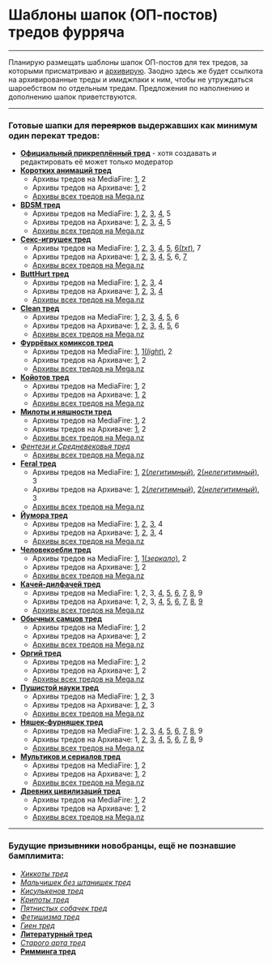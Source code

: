 # Шаблоны шапок (ОП-постов) тредов фурряча

---

Планирую размещать шаблоны шапок ОП-постов для тех тредов, за которыми присматриваю и [архивирую](https://mega.nz/#F!vY5h2bxB!zw0o2i4czJqVl0OxlNJL1g "Архив тредов на Меге").
Заодно здесь же будет ссылкота на архивированные треды и имиджпаки к ним, чтобы не утруждаться шароебством по отдельным тредам.
Предложения по наполнению и дополнению шапок приветствуются.

---

### Готовые шапки для ~~переярков~~ выдержавших как минимум один перекат тредов:

* __[Официальный прикреплённый тред](OFF.md)__ - хотя создавать и редактировать её может только модератор
* __[Коротких анимаций тред](A.md)__
  * Архивы тредов на MediaFire: [1](http://www.mediafire.com/?hmkjnvtgpxvxtts), 2
  * Архивы тредов на Архиваче: [1](http://arhivach.cf/thread/122270/), 2
  * [Архивы всех тредов на Mega.nz](https://mega.nz/#F!6VpgSIaC!ql_jPT1lHjdC-oWsp_GCxQ)
* __[BDSM тред](B.md)__
  * Архивы тредов на MediaFire: [1](http://www.mediafire.com/?phxb62cbi96fn6d), [2](http://www.mediafire.com/?t6612afy1lyatc7), [3](http://www.mediafire.com/?4jx7cept28821c9), [4](http://www.mediafire.com/?dtajw7vm9t4x4b5), 5
  * Архивы тредов на Архиваче: [1](http://web.archive.org/web/20121028113450/http://2ch.hk/fur/res/55394.html), [2](http://arhivach.cf/thread/72491/), [3](http://arhivach.cf/thread/122272/), [4](http://arhivach.cf/thread/305923/), 5
  * [Архивы всех тредов на Mega.nz](https://mega.nz/#F!KUZ01ZLD!JL-YJE_9KdS9kl-5rmvQ8A)
* __[Секс-игрушек тред](BD.md)__
  * Архивы тредов на MediaFire: [1](http://www.mediafire.com/?d63d7yj1e3uvne1), [2](http://www.mediafire.com/?hi4h7lh5qlaiqqo), [3](https://www.mediafire.com/?4gxnlh11bywjt7d), [4](https://www.mediafire.com/?d0oeq901wdvytqm), [5](https://www.mediafire.com/?7v0i76ri6pqzpab), [6(_txt_)](https://www.mediafire.com/?cujlqwzkl48ccis), 7
  * Архивы тредов на Архиваче: [1](http://arhivach.cf/thread/165088/), [2](http://arhivach.cf/thread/207822/), [3](http://arhivach.cf/thread/271354/), [4](http://arhivach.cf/thread/292961/), [5](http://arhivach.cf/thread/320310/), 6, [7](https://arhivach.cf/thread/325521/)
  * [Архивы всех тредов на Mega.nz](https://mega.nz/#F!eMJilZZQ!Fxow6RuB9UUPwfJBZa4jng)
* __[ButtHurt тред](BH.md)__
  * Архивы тредов на MediaFire: [1](http://www.mediafire.com/?mr7b8nbqbty3nxy), [2](http://www.mediafire.com/?zdp04lr0bw44qlc), [3](https://www.mediafire.com/?6mdxhrzgw75432w), 4
  * Архивы тредов на Архиваче: [1](http://arhivach.cf/thread/188432/), [2](http://arhivach.cf/thread/284411/), [3](http://arhivach.cf/thread/325226/), [4](http://arhivach.cf/thread/328824/)
  * [Архивы всех тредов на Mega.nz](https://mega.nz/#F!7ZR3GboT!DjcDdDDuyQGxBUSmUT2rUA)
* __[Clean тред](C.md)__
  * Архивы тредов на MediaFire: [1](https://www.mediafire.com/?xlxaptdmtt7u6yt), [2](https://www.mediafire.com/?4nv2o8baoax2qc4), [3](https://www.mediafire.com/?popirqw0y9qu7vb), [4](http://www.mediafire.com/?ud76kcwnws4fw4s), [5](https://www.mediafire.com/?vdntftobn3v4krw), 6
  * Архивы тредов на Архиваче: [1](https://arhivach.cf/thread/72494/), [2](https://arhivach.cf/thread/92389/), [3](http://arhivach.cf/thread/122273/), [4](http://arhivach.cf/thread/190144/), [5](http://arhivach.cf/thread/256499/), 6
  * [Архивы всех тредов на Mega.nz](https://mega.nz/#F!GVQlBIaK!XWy0g2TceJAZofNnfcyjAQ)
* __[Фуррёвых комиксов тред](COM.md)__
  * Архивы тредов на MediaFire: [1](https://www.mediafire.com/?u85gavck2dma9rj), [1(_light_)](https://www.mediafire.com/?6mdkx2m15xab81e), 2
  * Архивы тредов на Архиваче: [1](http://arhivach.cf/thread/144197/), 2
  * [Архивы всех тредов на Mega.nz](https://mega.nz/#F!nUwViQpS!QZKhRcUItwdicPaa6K4lDA)
* __[Койотов тред](COY.md)__
  * Архивы тредов на MediaFire: [1](https://www.mediafire.com/?k99al4j22x2kb74), 2
  * Архивы тредов на Архиваче: [1](https://arhivach.cf/thread/193506/), [2](https://arhivach.cf/thread/325489/)
  * [Архивы всех тредов на Mega.nz](https://mega.nz/#F!7AwjgDzQ!BCDM8p3rnsrZK3Gn1iO_HQ)
* __[Милоты и няшности тред](CUTE.md)__
  * Архивы тредов на MediaFire: [1](http://www.mediafire.com/?wz70ft14nq7oqlb), 2
  * Архивы тредов на Архиваче: [1](http://arhivach.cf/thread/96436/), 2
  * [Архивы всех тредов на Mega.nz](https://mega.nz/#F!3FJmGa5D!Whmm8RtprCnreOzMGW8cfQ)
* _[Фентези и Средневековья тред](FANT.md)_
  * [Архивы всех тредов на Mega.nz](https://mega.nz/#F!mVIjlaLC!gvbOnOuzy0w7-i8kCM0H8g)
* __[Feral тред](FERAL.md)__
  * Архивы тредов на MediaFire: [1](http://www.mediafire.com/?8q477g39d7z2772), [2(_легитимный_)](http://www.mediafire.com/?1zk0fmrfboj5j9p), [2(_нелегитимный_)](http://www.mediafire.com/?u99jyqm4vse3yzc), 3
  * Архивы тредов на Архиваче: [1](https://arhivach.cf/thread/29867/), [2(_легитимный_)](http://arhivach.cf/thread/312698/), [2(_нелегитимный_)](http://arhivach.cf/thread/312697/), 3
  * [Архивы всех тредов на Mega.nz](https://mega.nz/#F!nEIRHbTQ!KkOqbnh_QS6QluXvMpQikg)
* __[Йумора тред](FUN.md)__
  * Архивы тредов на MediaFire: [1](http://www.mediafire.com/?452rjkz4gfbnltk), [2](http://www.mediafire.com/?w1iu72c5zc79bcs), [3](http://www.mediafire.com/?4c3b9y2t0t13kn4), 4
  * Архивы тредов на Архиваче: [1](http://arhivach.cf/thread/188211/), [2](https://arhivach.cf/thread/240306/), [3](http://arhivach.cf/thread/306606/), 4
  * [Архивы всех тредов на Mega.nz](https://mega.nz/#F!qYZSgYpR!cu7zaVcJy_pDZluWi57cwQ)
* __[Человекоебли тред](HUM.md)__
  * Архивы тредов на MediaFire: [1](https://www.mediafire.com/?awuee9nv0ycr2t2), [1(_зеркало_)](https://mega.nz/#!R4pW1ADb!rufNFF4hOFoSnL5FpLH4SG8lNnW1AGqepORymmJUMvU), 2
  * Архивы тредов на Архиваче: [1](http://arhivach.cf/thread/122269/), 2
  * [Архивы всех тредов на Mega.nz](https://mega.nz/#F!nUBikS4I!X3xWNav7Bo0re6Tj3d69cQ)
* __[Качей-дилфачей тред](M.md)__
  * Архивы тредов на MediaFire: 1, 2, 3, [4](http://www.mediafire.com/?dn55xnca5xut6bx), [5](http://www.mediafire.com/?ecccacshah1t0c0), [6](http://www.mediafire.com/?2wfwetpxg29afd9), [7](http://www.mediafire.com/?40fryjah4ugc85m), [8](http://www.mediafire.com/?6qa9iq02n2nzusz), 9
  * Архивы тредов на Архиваче: 1, 2, 3, [4](http://arhivach.cf/thread/58563/), [5](http://arhivach.cf/thread/58560/), [6](http://arhivach.cf/thread/122277/), [7](http://arhivach.cf/thread/242021/), [8](https://arhivach.cf/thread/301991/), [9](https://arhivach.cf/thread/325523/)
  * [Архивы всех тредов на Mega.nz](https://mega.nz/#F!XFox2brL!g6FIuzrtRkcbEAaokNhu5Q)
* __[Обычных самцов тред](N.md)__
  * Архивы тредов на MediaFire: [1](https://www.mediafire.com/?q307w8ue6pnuwg2), 2
  * Архивы тредов на Архиваче: [1](http://arhivach.cf/thread/122275/), 2
  * [Архивы всех тредов на Mega.nz](https://mega.nz/#F!WIwxxKaY!1pfLq_5Pnm0H5cjXVSbMyA)
* __[Оргий тред](O.md)__
  * Архивы тредов на MediaFire: [1](http://www.mediafire.com/?wbj9ldk5qe0y6a8/), 2
  * Архивы тредов на Архиваче: [1](https://arhivach.cf/thread/111308/), 2
  * [Архивы всех тредов на Mega.nz](https://mega.nz/#F!fAA0BCJY!snPLnPS_D7fmp3SQj6HufA)
* __[Пушистой науки тред](SCI.md)__
  * Архивы тредов на MediaFire: [1](http://www.mediafire.com/?oo1uutfq1k37ilm), [2](http://www.mediafire.com/?s6zfmp46w9z906b), 3
  * Архивы тредов на Архиваче: [1](http://arhivach.cf/thread/122280/), [2](http://arhivach.cf/thread/162029/), 3
  * [Архивы всех тредов на Mega.nz](https://mega.nz/#F!zB5GRBiT!H-exeMvqc3E7dDx5sdUsJA)
* __[Няшек-фурняшек тред](T.md)__
  * Архивы тредов на MediaFire: [1](http://www.mediafire.com/?aq2qdtb9ornzc89), [2](http://www.mediafire.com/?4c0pr1a2vcvl0qa), [3](http://www.mediafire.com/?3qa9iooma15wzuk), [4](http://www.mediafire.com/?vxkun3ss67wg275), [5](http://www.mediafire.com/?3dv9rnc6emy8vn5), [6](http://www.mediafire.com/?e2x9x9c566ew680), [7](http://www.mediafire.com/?424dgyjpg1s3o60), [8](http://www.mediafire.com/?qvmc7cdj44z0zz5), 9
  * Архивы тредов на Архиваче: 1, [2](https://arhivach.cf/thread/57600/), [3](https://arhivach.cf/thread/64606/), [4](https://arhivach.cf/thread/64603/), [5](https://arhivach.cf/thread/64594/), [6](https://arhivach.cf/thread/104444/), [7](https://arhivach.cf/thread/122276/), [8](https://arhivach.cf/thread/316993/), 9
  * [Архивы всех тредов на Mega.nz](https://mega.nz/#F!mEpCEICA!9ZzL7gX3TK-Qso-ZxE-uow)
* __[Мультиков и сериалов тред](TOONS.md)__
  * Архивы тредов на MediaFire: [1](http://www.mediafire.com/?z4z4a5tr2qcg8ra), 2
  * Архивы тредов на Архиваче: [1](http://arhivach.cf/thread/50757/), 2
  * [Архивы всех тредов на Mega.nz](https://mega.nz/#F!WVBHjbRC!j07xBaWP7uxWQfWxTI_Emw)
* __[Древних цивилизаций тред](TRIBAL.md)__
  * Архивы тредов на MediaFire: [1](http://www.mediafire.com/?kxa7aup3tk20sv1), 2
  * Архивы тредов на Архиваче: [1](http://arhivach.cf/thread/229143/), 2
  * [Архивы всех тредов на Mega.nz](https://mega.nz/#F!mF4CTZyQ!cPxmWQq_i9g0TfIxtBV0aA)

---

### Будущие ~~призывники~~ новобранцы, ещё не познавшие бамплимита:

* _[Хиккоты тред](ANGST.md)_
* _[Мальчишек без штанишек тред](BLM.md)_
* _[Кисулькенов тред](CATS.md)_
* _[Крипоты тред](CREEP.md)_
* _[Пятнистых собачек тред](DALM.md)_
* _[Фетишизма тред](FET.md)_
* _[Гиен тред](HY.md)_
* __[Литературный тред](LIT.md)__
* _[Старого арта тред](OLDFAG.md)_
* __[Римминга тред](RIM.md)__
